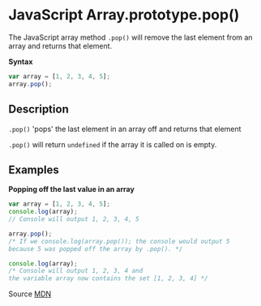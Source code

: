 # JavaScript Array.prototype.pop()

The JavaScript array method `.pop()` will remove the last element from an array and returns that element.

**Syntax**

```javascript
var array = [1, 2, 3, 4, 5];
array.pop();
```

## Description

`.pop()` 'pops' the last element in an array off and returns that element

`.pop()` will return `undefined` if the array it is called on is empty.

## Examples

**Popping off the last value in an array**

```javascript
var array = [1, 2, 3, 4, 5];
console.log(array);
// Console will output 1, 2, 3, 4, 5

array.pop();
/* If we console.log(array.pop()); the console would output 5
because 5 was popped off the array by .pop(). */

console.log(array);
/* Console will output 1, 2, 3, 4 and 
the variable array now contains the set [1, 2, 3, 4] */
```

Source [MDN](https://developer.mozilla.org/en-US/docs/Web/JavaScript/Reference/Global_Objects/Array/pop)
